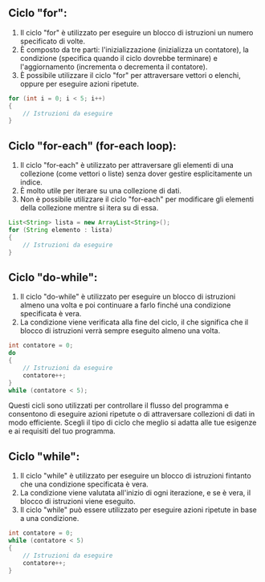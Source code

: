 ## Ciclo "for":

1. Il ciclo "for" è utilizzato per eseguire un blocco di istruzioni un numero specificato di volte.
2. È composto da tre parti: l'inizializzazione (inizializza un contatore), la condizione (specifica quando il ciclo dovrebbe terminare) e l'aggiornamento (incrementa o decrementa il contatore).
3. È possibile utilizzare il ciclo "for" per attraversare vettori o elenchi, oppure per eseguire azioni ripetute.
```java
for (int i = 0; i < 5; i++)
{
	// Istruzioni da eseguire
}
```
## Ciclo "for-each" (for-each loop):

1. Il ciclo "for-each" è utilizzato per attraversare gli elementi di una collezione (come vettori o liste) senza dover gestire esplicitamente un indice.
2. È molto utile per iterare su una collezione di dati.
3. Non è possibile utilizzare il ciclo "for-each" per modificare gli elementi della collezione mentre si itera su di essa.
```java
List<String> lista = new ArrayList<String>();
for (String elemento : lista)
{
	// Istruzioni da eseguire
}
```

## Ciclo "do-while":

1. Il ciclo "do-while" è utilizzato per eseguire un blocco di istruzioni almeno una volta e poi continuare a farlo finché una condizione specificata è vera.
2. La condizione viene verificata alla fine del ciclo, il che significa che il blocco di istruzioni verrà sempre eseguito almeno una volta.
```java
int contatore = 0;
do
{
	// Istruzioni da eseguire
	contatore++;
}
while (contatore < 5);
```

Questi cicli sono utilizzati per controllare il flusso del programma e consentono di eseguire azioni ripetute o di attraversare collezioni di dati in modo efficiente. Scegli il tipo di ciclo che meglio si adatta alle tue esigenze e ai requisiti del tuo programma.

## Ciclo "while":

1. Il ciclo "while" è utilizzato per eseguire un blocco di istruzioni fintanto che una condizione specificata è vera.
2. La condizione viene valutata all'inizio di ogni iterazione, e se è vera, il blocco di istruzioni viene eseguito.
3. Il ciclo "while" può essere utilizzato per eseguire azioni ripetute in base a una condizione.

```java
int contatore = 0;
while (contatore < 5)
{
    // Istruzioni da eseguire
    contatore++;
}
```